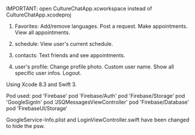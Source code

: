 
IMPORTANT: open CultureChatApp.xcworkspace instead of CultureChatApp.xcodeproj

1. Favorites: Add/remove languages. Post a request. Make appointments. View all appointments. 

2. schedule: View user's current schedule.

3. contacts: Text friends and see appointments. 

4. user's profile: Change profile photo. Custom user name. Show all specific user infos. Logout. 

Using Xcode 8.3 and Swift 3.

Pod used:
    pod 'Firebase'
    pod 'Firebase/Auth'
    pod 'Firebase/Storage'
    pod 'GoogleSignIn'
    pod 'JSQMessagesViewController'
    pod 'Firebase/Database'
    pod 'FirebaseUI/Storage'


GoogleService-Info.plist and LoginViewController.swift have been changed to hide the psw.
